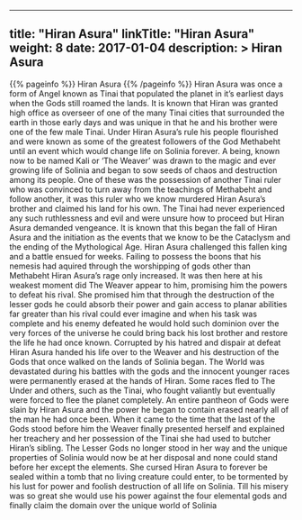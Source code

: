
---
title: "Hiran Asura"
linkTitle: "Hiran Asura"
weight: 8
date: 2017-01-04
description: >
 Hiran Asura
---

{{% pageinfo %}}
Hiran Asura
{{% /pageinfo %}}
Hiran Asura was once a form of Angel known as Tinai that populated the planet in it’s earliest days when the Gods still roamed the lands. It is known that Hiran was granted high office as overseer of one of the many Tinai cities that surrounded the earth in those early days and was unique in that he and his brother were one of the few male Tinai.  Under Hiran Asura’s rule his people flourished and were known as some of the greatest followers of the God Methabeht until an event which would change life on Solinia forever. A being, known now to be named Kali or ‘The Weaver’ was drawn to the magic and ever growing life of Solinia and began to sow seeds of chaos and destruction among its people. One of these was the possession of another Tinai ruler who was convinced to turn away from the teachings of Methabeht and follow another, it was this ruler who we know murdered Hiran Asura’s brother and claimed his land for his own.  The Tinai had never experienced any such ruthlessness and evil and were unsure how to proceed but Hiran Asura demanded vengeance. It is known that this began the fall of Hiran Asura and the initiation as the events that we know to be the Cataclysm and the ending of the Mythological Age. Hiran Asura challenged this fallen king and a battle ensued for weeks. Failing to possess the boons that his nemesis had aquired through the worshipping of gods other than Methabeht Hiran Asura’s rage only increased.  It was then here at his weakest moment did The Weaver appear to him, promising him the powers to defeat his rival. She promised him that through the destruction of the lesser gods he could absorb their power and gain access to planar abilities far greater than his rival could ever imagine and when his task was complete and his enemy defeated he would hold such dominion over the very forces of the universe he could bring back his lost brother and restore the life he had once known.  Corrupted by his hatred and dispair at defeat Hiran Asura handed his life over to the Weaver and his destruction of the Gods that once walked on the lands of Solinia began. The World was devastated during his battles with the gods and the innocent younger races were permanently erased at the hands of Hiran. Some races fled to The Under and others, such as the Tinai, who fought valiantly but eventually were forced to flee the planet completely. An entire pantheon of Gods were slain by Hiran Asura and the power he began to contain erased nearly all of the man he had once been.  When it came to the time that the last of the Gods stood before him the Weaver finally presented herself and explained her treachery and her possession of the Tinai she had used to butcher Hiran’s sibling. The Lesser Gods no longer stood in her way and the unique properties of Solinia would now be at her disposal and none could stand before her except the elements. She cursed Hiran Asura to forever be sealed within a tomb that no living creature could enter, to be tormented by his lust for power and foolish destruction of all life on Solinia. Till his misery was so great she would use his power against the four elemental gods and finally claim the domain over the unique world of Solinia
